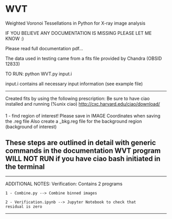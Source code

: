 # WVT
Weighted Voronoi Tessellations in Python for X-ray image analysis

IF YOU BELIEVE ANY DOCUMENTATION IS MISSING PLEASE LET ME KNOW :)

Please read full documentation pdf...

The data used in testing came from a fits file provided by Chandra (OBSID 12833)

TO RUN:
	python WVT.py input.i

input.i contains all necessary input information (see example file)

-----------------------------------------------------------------
Created fits by using the following prescription:
Be sure to have ciao installed and running (%unix ciao)
http://cxc.harvard.edu/ciao/download/

####

1 - find region of interest! Please save in IMAGE Coordinates when saving the .reg file
	Also create a _bkg.reg file for the background region (background of interest)

####

These steps are outlined in detail with generic commands in the documentation
WVT program WILL NOT RUN if you have ciao bash initiated in the terminal
-----------------------------------------------------------------

-----------------------------------------------------------------
ADDITIONAL NOTES:
Verification: Contains 2 programs

	1 - Combine.py --> Combine binned images

	2 - Verification.ipynb --> Jupyter Notebook to check that
	residual is zero
-----------------------------------------------------------------

